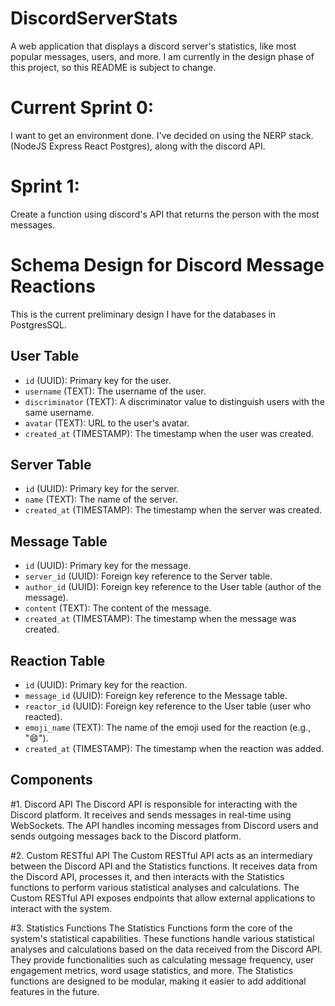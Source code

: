 # DiscordServerStats
A web application that displays a discord server's statistics, like most popular messages, users, and more. 
I am currently in the design phase of this project, so this README is subject to change. 


# Current Sprint 0:
I want to get an environment done. I've decided on using the NERP stack. (NodeJS Express React Postgres), 
along with the discord API.

# Sprint 1: 
Create a function using discord's API that returns the person with the most messages.




# Schema Design for Discord Message Reactions
This is the current preliminary design I have for the databases in PostgresSQL. 

## User Table
- `id` (UUID): Primary key for the user.
- `username` (TEXT): The username of the user.
- `discriminator` (TEXT): A discriminator value to distinguish users with the same username.
- `avatar` (TEXT): URL to the user's avatar.
- `created_at` (TIMESTAMP): The timestamp when the user was created.

## Server Table
- `id` (UUID): Primary key for the server.
- `name` (TEXT): The name of the server.
- `created_at` (TIMESTAMP): The timestamp when the server was created.

## Message Table
- `id` (UUID): Primary key for the message.
- `server_id` (UUID): Foreign key reference to the Server table.
- `author_id` (UUID): Foreign key reference to the User table (author of the message).
- `content` (TEXT): The content of the message.
- `created_at` (TIMESTAMP): The timestamp when the message was created.

## Reaction Table
- `id` (UUID): Primary key for the reaction.
- `message_id` (UUID): Foreign key reference to the Message table.
- `reactor_id` (UUID): Foreign key reference to the User table (user who reacted).
- `emoji_name` (TEXT): The name of the emoji used for the reaction (e.g., ":smile:").
- `created_at` (TIMESTAMP): The timestamp when the reaction was added. 

## Components
#1. Discord API
The Discord API is responsible for interacting with the Discord platform. It receives and sends messages in real-time using WebSockets. The API handles incoming messages from Discord users and sends outgoing messages back to the Discord platform.

#2. Custom RESTful API
The Custom RESTful API acts as an intermediary between the Discord API and the Statistics functions. It receives data from the Discord API, processes it, and then interacts with the Statistics functions to perform various statistical analyses and calculations. The Custom RESTful API exposes endpoints that allow external applications to interact with the system.

#3. Statistics Functions
The Statistics Functions form the core of the system's statistical capabilities. These functions handle various statistical analyses and calculations based on the data received from the Discord API. They provide functionalities such as calculating message frequency, user engagement metrics, word usage statistics, and more. The Statistics functions are designed to be modular, making it easier to add additional features in the future.



